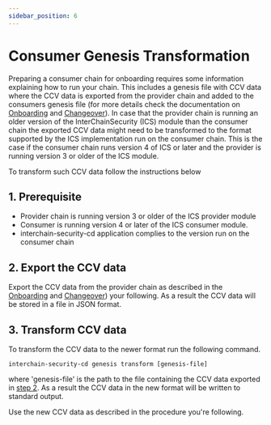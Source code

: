 ```yaml
---
sidebar_position: 6
---
```


# Consumer Genesis Transformation

Preparing a consumer chain for onboarding requires some information explaining how to run your chain. This includes a genesis file with CCV data where the CCV data is exported from the provider chain and added to the consumers genesis file (for more details check the documentation on [Onboarding](./onboarding.md) and [Changeover](./changeover-procedure.md)).
In case that the provider chain is running an older version of the InterChainSecurity (ICS) module than the consumer chain the exported CCV data might need to be transformed to the format supported by the ICS implementation run on the consumer chain. This is the case if the consumer chain runs version 4 of ICS or later and the provider is running version 3 or older of the ICS module.

To transform such CCV data follow the instructions below

## 1. Prerequisite
- Provider chain is running version 3 or older of the ICS provider module
- Consumer is running version 4 or later of the ICS consumer module.
- interchain-security-cd application complies to the version run on the consumer chain

## 2. Export the CCV data
Export the CCV data from the provider chain as described in the [Onboarding](./onboarding.md) and [Changeover](./changeover-procedure.md)) your following.
As a result the CCV data will be stored in a file in JSON format.

## 3. Transform CCV data
To transform the CCV data to the newer format run the following command.
```
interchain-security-cd genesis transform [genesis-file]
```
where 'genesis-file' is the path to the file containing the CCV data exported in [step 2](#2-export-the-ccv-data).
As a result the CCV data in the new format will be written to standard output.

Use the new CCV data as described in the procedure you're following.